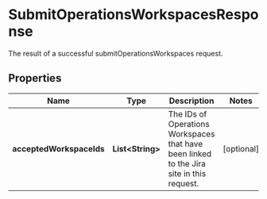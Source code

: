 

# SubmitOperationsWorkspacesResponse

The result of a successful submitOperationsWorkspaces request. 

## Properties

| Name | Type | Description | Notes |
|------------ | ------------- | ------------- | -------------|
|**acceptedWorkspaceIds** | **List&lt;String&gt;** | The IDs of Operations Workspaces that have been linked to the Jira site in this request.  |  [optional] |



